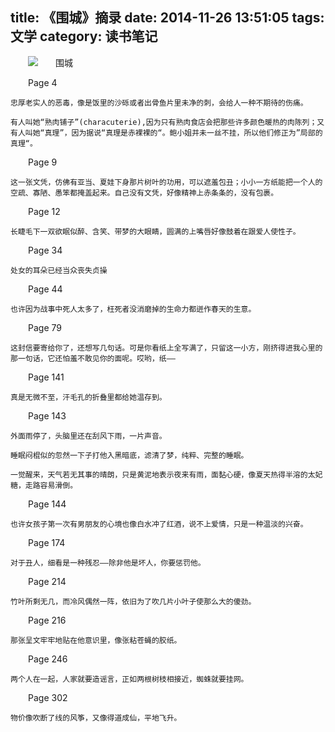 title: 《围城》摘录
date: 2014-11-26 13:51:05
tags: 文学
category: 读书笔记
---
![围城](http://ichenwin.qiniudn.com/围城.jpg)

Page 4

    忠厚老实人的恶毒，像是饭里的沙砾或者出骨鱼片里未净的刺，会给人一种不期待的伤痛。

    有人叫她“熟肉铺子”(characuterie),因为只有熟肉食店会把那些许多颜色暖热的肉陈列；又有人叫她“真理”，因为据说“真理是赤裸裸的“。鲍小姐并未一丝不挂，所以他们修正为”局部的真理“。

Page 9

    这一张文凭，仿佛有亚当、夏娃下身那片树叶的功用，可以遮羞包丑；小小一方纸能把一个人的空疏、寡陋、愚笨都掩盖起来。自己没有文凭，好像精神上赤条条的，没有包裹。

Page 12

    长睫毛下一双欲眠似醉、含笑、带梦的大眼睛，圆满的上嘴唇好像鼓着在跟爱人使性子。

Page 34

    处女的耳朵已经当众丧失贞操
<!--more-->
Page 44

    也许因为战事中死人太多了，枉死者没消磨掉的生命力都迸作春天的生意。

Page 79

    这封信要寄给你了，还想写几句话。可是你看纸上全写满了，只留这一小方，刚挤得进我心里的那一句话，它还怕羞不敢见你的面呢。哎哟，纸——

Page 141

    真是无微不至，汗毛孔的折叠里都给她温存到。

Page 143

    外面雨停了，头脑里还在刮风下雨，一片声音。

    睡眠闷棍似的忽然一下子打他入黑暗底，滤清了梦，纯粹、完整的睡眠。

    一觉醒来，天气若无其事的晴朗，只是黄泥地表示夜来有雨，面黏心硬，像夏天热得半溶的太妃糖，走路容易滑倒。

Page 144

    也许女孩子第一次有男朋友的心境也像白水冲了红酒，说不上爱情，只是一种温淡的兴奋。

Page 174

    对于丑人，细看是一种残忍——除非他是坏人，你要惩罚他。

Page 214

    竹叶所剩无几，而冷风偶然一阵，依旧为了吹几片小叶子使那么大的傻劲。

Page 216

    那张呈文牢牢地贴在他意识里，像张粘苍蝇的胶纸。

Page 246

    两个人在一起，人家就要造谣言，正如两根树枝相接近，蜘蛛就要挂网。

Page 302

    物价像吹断了线的风筝，又像得道成仙，平地飞升。

<style type="text/css">
p{text-indent:2em}
</style>